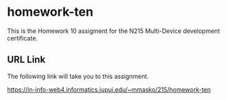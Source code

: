 # homework-ten

This is the Homework 10 assigment for the N215 Multi-Device development certificate.

## URL Link

The following link will take you to this assignment.

https://in-info-web4.informatics.iupui.edu/~mmasko/215/homework-ten
